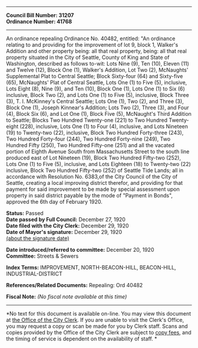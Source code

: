 * * * * *  
  
**Council Bill Number: [](#h0)[](#h2)31207**   
**Ordinance Number: 41768**  
  
* * * * *  
  
An ordinance repealing Ordinance No. 40482, entitled: "An ordinance relating to and providing for the improvement of lot 9, block 1, Walker's Addition and other property being: all that real property, being: all that real property situated in the City of Seattle, County of King and State of Washington, described as follows to-wit: Lots Nine (9), Ten (10), Eleven (11) and Twelve (12), Block One (1), Walker's Addition, Lot Two (2), McNaughts' Supplemental Plat to Central Seattle; Block Sixty-four (64) and Sixty-five (65), McNaughts' Plat of Central Seattle, Lots One (1) to Five (5), inclusive, Lots Eight (8), Nine (9), and Ten (10), Block One (1), Lots One (1) to Six (6) inclusive, Block Two (2), and Lots One (1) to Five (5), inclusive, Block Three (3), T. I. McKinney's Central Seattle; Lots One (1), Two (2), and Three (3), Block One (1), Joseph Kinnear's Addition; Lots Two (2), Three (3), and Four (4), Block Six (6), and Lot One (1), Block Five (5), McNaught's Third Addition to Seattle; Blocks Two Hundred Twenty-one (221) to Two Hundred Twenty-eight (228), inclusive, Lots One (1) to Four (4), inclusive, and Lots Nineteen (19) to Twenty-two (22), inclusive, Block Two Hundred Forty-three (243), Two Hundred Forty-four (244), Two Hundred Forty-nine (249), Two Hundred Fifty (250), Two Hundred Fifty-one (251) and all the vacated portion of Eighth Avenue South from Massachusetts Street to the south line produced east of Lot Nineteen (19), Block Two Hundred Fifty-two (252), Lots One (1) to Five (5), inclusive, and Lots Eighteen (18) to Twenty-two (22) inclusive, Block Two Hundred Fifty-two (252) of Seattle Tide Lands; all in accordance with Resolution No. 6383,of the City Council of the City of Seattle, creating a local improving district therefor, and providing for that payment for said improvement to be made by special assessment upon property in said district payable by the mode of "Payment in Bonds", approved the 6th day of February 1920.  
  
**Status:** Passed   
**Date passed by Full Council:** December 27, 1920   
**Date filed with the City Clerk:** December 29, 1920   
**Date of Mayor's signature:** December 29, 1920   
[(about the signature date)](/~public/approvaldate.htm)   
  
  
**Date introduced/referred to committee:** December 20, 1920   
**Committee:** Streets & Sewers   
  
**Index Terms:** IMPROVEMENT, NORTH-BEACON-HILL, BEACON-HILL, INDUSTRIAL-DISTRICT  
  
**References/Related Documents:** Repealing: Ord 40482  
  
**Fiscal Note:** *(No fiscal note available at this time)*  
  
* * * * *  
  
*No text for this document is available on-line. You may view this document at [the Office of the City Clerk](http://www.seattle.gov/leg/clerk/contactUs.htm). If you are unable to visit the Clerk's Office, you may request a copy or scan be made for you by Clerk staff. Scans and copies provided by the Office of the City Clerk are subject to [copy fees](http://clerk.seattle.gov/~public/clerkfees.htm), and the timing of service is dependent on the availability of staff. *  
  
  
